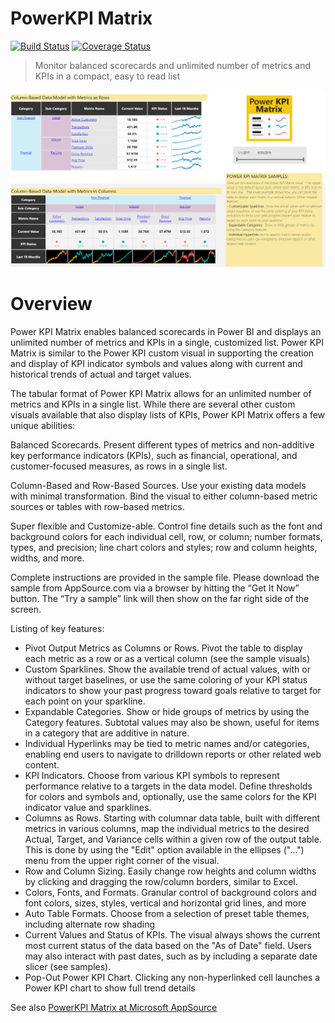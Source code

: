 # PowerKPI Matrix
[![Build Status](https://dev.azure.com/customvisuals/public/_apis/build/status/Microsoft.powerbi-visuals-PowerKPI)](https://dev.azure.com/customvisuals/public/_build/latest?definitionId=12)
[![Coverage Status](https://coveralls.io/repos/github/microsoft/PowerBI-visuals-PowerKPIMatrix/badge.svg?branch=master)](https://coveralls.io/github/microsoft/PowerBI-visuals-PowerKPIMatrix?branch=master)
> Monitor balanced scorecards and unlimited number of metrics and KPIs in a compact, easy to read list

![stacked area chart screenshot](./assets/screenshot.png)

# Overview  

Power KPI Matrix enables balanced scorecards in Power BI and displays an unlimited number of metrics and KPIs in a single, customized list. Power KPI Matrix is similar to the Power KPI custom visual in supporting the creation and display of KPI indicator symbols and values along with current and historical trends of actual and target values.

The tabular format of Power KPI Matrix allows for an unlimited number of metrics and KPIs in a single list. While there are several other custom visuals available that also display lists of KPIs, Power KPI Matrix offers a few unique abilities:

Balanced Scorecards. Present different types of metrics and non-additive key performance indicators (KPIs), such as financial, operational, and customer-focused measures, as rows in a single list.

Column-Based and Row-Based Sources. Use your existing data models with minimal transformation. Bind the visual to either column-based metric sources or tables with row-based metrics.

Super flexible and Customize-able. Control fine details such as the font and background colors for each individual cell, row, or column; number formats, types, and precision; line chart colors and styles; row and column heights, widths, and more.

Complete instructions are provided in the sample file. Please download the sample from AppSource.com via a browser by hitting the “Get It Now” button. The “Try a sample” link will then show on the far right side of the screen.

Listing of key features:

- Pivot Output Metrics as Columns or Rows. Pivot the table to display each metric as a row or as a vertical column (see the sample visuals)
- Custom Sparklines. Show the available trend of actual values, with or without target baselines, or use the same coloring of your KPI status indicators to show your past progress toward goals relative to target for each point on your sparkline.
- Expandable Categories. Show or hide groups of metrics by using the Category features. Subtotal values may also be shown, useful for items in a category that are additive in nature.
- Individual Hyperlinks may be tied to metric names and/or categories, enabling end users to navigate to drilldown reports or other related web content.
- KPI Indicators. Choose from various KPI symbols to represent performance relative to a targets in the data model. Define thresholds for colors and symbols and, optionally, use the same colors for the KPI indicator value and sparklines.
- Columns as Rows. Starting with columnar data table, built with different metrics in various columns, map the individual metrics to the desired Actual, Target, and Variance cells within a given row of the output table. This is done by using the "Edit" option available in the ellipses ("...") menu from the upper right corner of the visual.
- Row and Column Sizing. Easily change row heights and column widths by clicking and dragging the row/column borders, similar to Excel.
- Colors, Fonts, and Formats. Granular control of background colors and font colors, sizes, styles, vertical and horizontal grid lines, and more
- Auto Table Formats. Choose from a selection of preset table themes, including alternate row shading
- Current Values and Status of KPIs. The visual always shows the current most current status of the data based on the "As of Date" field. Users may also interact with past dates, such as by including a separate date slicer (see samples).
- Pop-Out Power KPI Chart. Clicking any non-hyperlinked cell launches a Power KPI chart to show full trend details

See also [PowerKPI Matrix at Microsoft AppSource](https://appsource.microsoft.com/en-us/product/power-bi-visuals/WA104381299)